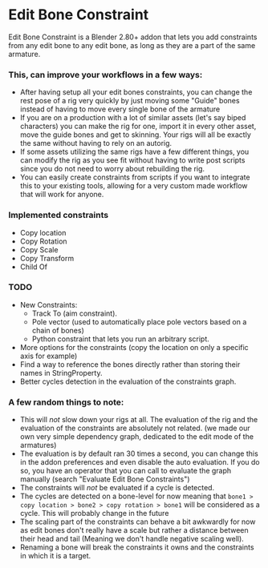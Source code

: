 # Edit Bone Constraint
Edit Bone Constraint is a Blender 2.80+ addon that lets you add constraints from any edit bone to any edit bone, as long as they are a part of the same armature.

### This, can improve your workflows in a few ways:
- After having setup all your edit bones constraints, you can change the rest pose of a rig very quickly by just moving some "Guide" bones instead of having to move every single bone of the armature
- If you are on a production with a lot of similar assets (let's say biped characters) you can make the rig for one, import it in every other asset, move the guide bones and get to skinning. Your rigs will all be exactly the same without having to rely on an autorig.
- If some assets utilizing the same rigs have a few different things, you can modify the rig as you see fit without having to write post scripts since you do not need to worry about rebuilding the rig.
- You can easily create constraints from scripts if you want to integrate this to your existing tools, allowing for a very custom made workflow that will work for anyone.

### Implemented constraints
- Copy location
- Copy Rotation
- Copy Scale
- Copy Transform
- Child Of

### TODO
- New Constraints:
  - Track To (aim constraint).
  - Pole vector (used to automatically place pole vectors based on a chain of bones)
  - Python constraint that lets you run an arbitrary script.
- More options for the constraints (copy the location on only a specific axis for example)
- Find a way to reference the bones directly rather than storing their names in StringProperty.
- Better cycles detection in the evaluation of the constraints graph.

### A few random things to note:
- This will _not_ slow down your rigs at all. The evaluation of the rig and the evaluation of the constraints are absolutely not related. (we made our own very simple dependency graph, dedicated to the edit mode of the armatures)
- The evaluation is by default ran 30 times a second, you can change this in the addon preferences and even disable the auto evaluation. If you do so, you have an operator that you can call to evaluate the graph manually (search "Evaluate Edit Bone Constraints")
- The constraints will _not_ be evaluated if a cycle is detected.
- The cycles are detected on a bone-level for now meaning that `bone1 > copy location > bone2 > copy rotation > bone1` will be considered as a cycle. This will probably change in the future
- The scaling part of the constraints can behave a bit awkwardly for now as edit bones don't really have a scale but rather a distance between their head and tail (Meaning we don't handle negative scaling well).
- Renaming a bone will break the constraints it owns and the constraints in which it is a target.

